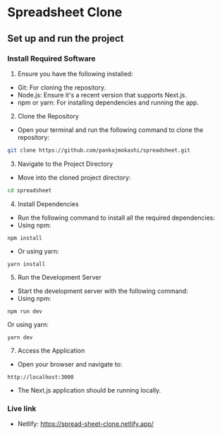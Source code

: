 # Spreadsheet Clone

## Set up and run the project
### Install Required Software
1. Ensure you have the following installed:
- Git: For cloning the repository.
- Node.js: Ensure it's a recent version that supports Next.js.
- npm or yarn: For installing dependencies and running the app.

2. Clone the Repository
- Open your terminal and run the following command to clone the repository:
```bash
git clone https://github.com/pankajmokashi/spreadsheet.git
```

3. Navigate to the Project Directory
- Move into the cloned project directory:
```bash
cd spreadsheet
```

4. Install Dependencies
- Run the following command to install all the required dependencies:
- Using npm:
```
npm install
```
- Or using yarn:
```
yarn install
```

5. Run the Development Server
- Start the development server with the following command:
- Using npm:
```
npm run dev
```
Or using yarn:
```
yarn dev
```

7. Access the Application
- Open your browser and navigate to:
```
http://localhost:3000
```
- The Next.js application should be running locally.

### Live link
- Netlify: https://spread-sheet-clone.netlify.app/
